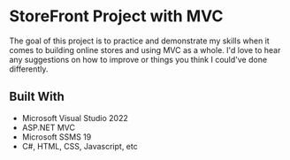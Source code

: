 # StoreFront Project with MVC

The goal of this project is to practice and demonstrate my skills when it comes to building online stores and using MVC as a whole. I'd love to hear any suggestions on how to improve or things you think I could've done differently.

## Built With

* Microsoft Visual Studio 2022
* ASP.NET MVC
* Microsoft SSMS 19
* C#, HTML, CSS, Javascript, etc
